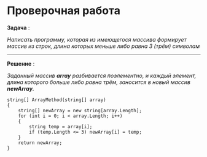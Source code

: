 # **Проверочная работа**
**Задача** :

*Написать программу, которая из имеющегося массива формирует массив из строк, длина которых меньше либо равна 3 (трём) символам*
***
**Решение** :

*Заданный массив **array** разбивается поэлементно, и каждый элемент, длина которого больше либо равна трём, заносится в новый массив **newArray**.*


```
string[] ArrayMethod(string[] array)
{
    string[] newArray = new string[array.Length];
    for (int i = 0; i < array.Length; i++)
    {
        string temp = array[i];
        if (temp.Length <= 3) newArray[i] = temp;
    }
    return newArray;
}
```